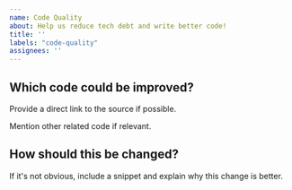 ```yaml
---
name: Code Quality
about: Help us reduce tech debt and write better code!
title: ''
labels: "code-quality"
assignees: ''
---
```


## Which code could be improved?

Provide a direct link to the source if possible.

Mention other related code if relevant.

## How should this be changed?

If it's not obvious, include a snippet and explain why this change is better.
